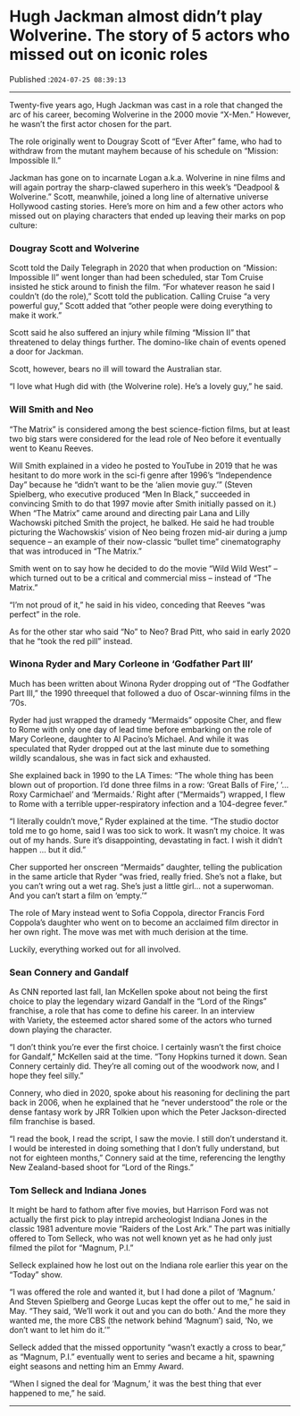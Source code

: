 # Hugh Jackman almost didn’t play Wolverine. The story of 5 actors who missed out on iconic roles

Published :`2024-07-25 08:39:13`

---

Twenty-five years ago, Hugh Jackman was cast in a role that changed the arc of his career, becoming Wolverine in the 2000 movie “X-Men.” However, he wasn’t the first actor chosen for the part.

The role originally went to Dougray Scott of “Ever After” fame, who had to withdraw from the mutant mayhem because of his schedule on “Mission: Impossible II.”

Jackman has gone on to incarnate Logan a.k.a. Wolverine in nine films and will again portray the sharp-clawed superhero in this week’s “Deadpool & Wolverine.” Scott, meanwhile, joined a long line of alternative universe Hollywood casting stories. Here’s more on him and a few other actors who missed out on playing characters that ended up leaving their marks on pop culture:

### Dougray Scott and Wolverine

Scott told the Daily Telegraph in 2020 that when production on “Mission: Impossible II” went longer than had been scheduled, star Tom Cruise insisted he stick around to finish the film. “For whatever reason he said I couldn’t (do the role),” Scott told the publication. Calling Cruise “a very powerful guy,” Scott added that “other people were doing everything to make it work.”

Scott said he also suffered an injury while filming “Mission II” that threatened to delay things further. The domino-like chain of events opened a door for Jackman.

Scott, however, bears no ill will toward the Australian star.

“I love what Hugh did with (the Wolverine role). He’s a lovely guy,” he said.

### Will Smith and Neo

“The Matrix” is considered among the best science-fiction films, but at least two big stars were considered for the lead role of Neo before it eventually went to Keanu Reeves.

Will Smith explained in a video he posted to YouTube in 2019 that he was hesitant to do more work in the sci-fi genre after 1996’s “Independence Day” because he “didn’t want to be the ‘alien movie guy.’” (Steven Spielberg, who executive produced “Men In Black,” succeeded in convincing Smith to do that 1997 movie after Smith initially passed on it.) When “The Matrix” came around and directing pair Lana and Lilly Wachowski pitched Smith the project, he balked. He said he had trouble picturing the Wachowskis’ vision of Neo being frozen mid-air during a jump sequence – an example of their now-classic “bullet time” cinematography that was introduced in “The Matrix.”

Smith went on to say how he decided to do the movie “Wild Wild West” – which turned out to be a critical and commercial miss – instead of “The Matrix.”

“I’m not proud of it,” he said in his video, conceding that Reeves “was perfect” in the role.

As for the other star who said “No” to Neo? Brad Pitt, who said in early 2020 that he “took the red pill” instead.

### Winona Ryder and Mary Corleone in ‘Godfather Part III’

Much has been written about Winona Ryder dropping out of “The Godfather Part III,” the 1990 threequel that followed a duo of Oscar-winning films in the ’70s.

Ryder had just wrapped the dramedy “Mermaids” opposite Cher, and flew to Rome with only one day of lead time before embarking on the role of Mary Corleone, daughter to Al Pacino’s Michael. And while it was speculated that Ryder dropped out at the last minute due to something wildly scandalous, she was in fact sick and exhausted.

She explained back in 1990 to the LA Times: “The whole thing has been blown out of proportion. I’d done three films in a row: ‘Great Balls of Fire,’ ‘… Roxy Carmichael’ and ‘Mermaids.’ Right after (“Mermaids”) wrapped, I flew to Rome with a terrible upper-respiratory infection and a 104-degree fever.”

“I literally couldn’t move,” Ryder explained at the time. “The studio doctor told me to go home, said I was too sick to work. It wasn’t my choice. It was out of my hands. Sure it’s disappointing, devastating in fact. I wish it didn’t happen … but it did.”

Cher supported her onscreen “Mermaids” daughter, telling the publication in the same article that Ryder “was fried, really fried. She’s not a flake, but you can’t wring out a wet rag. She’s just a little girl… not a superwoman. And you can’t start a film on ‘empty.’”

The role of Mary instead went to Sofia Coppola, director Francis Ford Coppola’s daughter who went on to become an acclaimed film director in her own right. The move was met with much derision at the time.

Luckily, everything worked out for all involved.

### Sean Connery and Gandalf

As CNN reported last fall, Ian McKellen spoke about not being the first choice to play the legendary wizard Gandalf in the “Lord of the Rings” franchise, a role that has come to define his career. In an interview with Variety, the esteemed actor shared some of the actors who turned down playing the character.

“I don’t think you’re ever the first choice. I certainly wasn’t the first choice for Gandalf,” McKellen said at the time. “Tony Hopkins turned it down. Sean Connery certainly did. They’re all coming out of the woodwork now, and I hope they feel silly.”

Connery, who died in 2020, spoke about his reasoning for declining the part back in 2006, when he explained that he “never understood” the role or the dense fantasy work by JRR Tolkien upon which the Peter Jackson-directed film franchise is based.

“I read the book, I read the script, I saw the movie. I still don’t understand it. I would be interested in doing something that I don’t fully understand, but not for eighteen months,” Connery said at the time, referencing the lengthy New Zealand-based shoot for “Lord of the Rings.”

### Tom Selleck and Indiana Jones

It might be hard to fathom after five movies, but Harrison Ford was not actually the first pick to play intrepid archeologist Indiana Jones in the classic 1981 adventure movie “Raiders of the Lost Ark.” The part was initially offered to Tom Selleck, who was not well known yet as he had only just filmed the pilot for “Magnum, P.I.”

Selleck explained how he lost out on the Indiana role earlier this year on the “Today” show.

“I was offered the role and wanted it, but I had done a pilot of ‘Magnum.’ And Steven Spielberg and George Lucas kept the offer out to me,” he said in May. “They said, ‘We’ll work it out and you can do both.’ And the more they wanted me, the more CBS (the network behind ‘Magnum’) said, ‘No, we don’t want to let him do it.’”

Selleck added that the missed opportunity “wasn’t exactly a cross to bear,” as “Magnum, P.I.” eventually went to series and became a hit, spawning eight seasons and netting him an Emmy Award.

“When I signed the deal for ‘Magnum,’ it was the best thing that ever happened to me,” he said.

---

